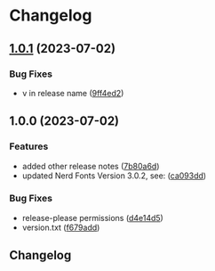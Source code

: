 # Changelog

## [1.0.1](https://github.com/maroony/JetBrainsMono/compare/1.0.0...1.0.1) (2023-07-02)


### Bug Fixes

* v in release name ([9ff4ed2](https://github.com/maroony/JetBrainsMono/commit/9ff4ed2813dc106ce41a03435ea6352d0d06331a))

## 1.0.0 (2023-07-02)


### Features

* added other release notes ([7b80a6d](https://github.com/maroony/JetBrainsMono/commit/7b80a6d5eb13e81c26a143e02d03c3884b2d1a45))
* updated Nerd Fonts Version 3.0.2, see: ([ca093dd](https://github.com/maroony/JetBrainsMono/commit/ca093dd49c3fe27641ebc4e9f7ad7c937cb3deec))


### Bug Fixes

* release-please permissions ([d4e14d5](https://github.com/maroony/JetBrainsMono/commit/d4e14d5ba7de8261fd885a6a02dad7e20f77871c))
* version.txt ([f679add](https://github.com/maroony/JetBrainsMono/commit/f679add3b5b9422c25d9dcf07bd5a5dfa644b58e))

## Changelog
